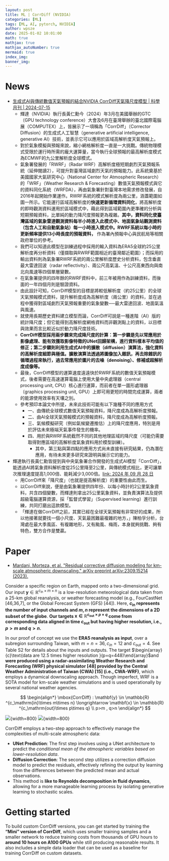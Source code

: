 ```yaml
---
layout: post
title: ML | CorrDiff (NVIDIA)
categories: [ML]
tags: [ML, AI, pytorch, NVIDIA]
author: wpsze
date: 2025-01-02 10:01:00
math: true
mathjax: true
mathjax_autoNumber: true
mermaid: true
index_img: 
banner_img: 
---
```



# News

- [生成式AI與傳統數值天氣預報的結合NVIDIA CorrDiff天氣降尺度模型 | 科學月刊 | 2024-07-15](https://www.scimonth.com.tw/archives/10997)
  - 輝達（NVIDIA）執行長黃仁勳今（2024）年3月在美國舉辦的GTC（GPU technology conference）大會及6月在臺灣舉辦的臺北國際電腦展（COMPUTEX）上，皆展示了一項稱為「CorrDiff」（Corrector Diffusion）的生成式人工智慧（generative artificial intelligence, generative AI）技術，並表示它可以應用於區域高解析度天氣預報上。
  - 對於氣象模擬與預報來說，縮小網格解析度一直是一大挑戰。傳統物理模式受限於運行時所需的龐大運算量，當今執行全球預報的最高解析度模式為ECMWF的九公里解析度全球模式。
  - 氣象署發展的「RWRF」（Radar WRF）高解析度極短期劇烈天氣預報系統（延伸閱讀2），可提升對臺灣區域劇烈天氣的預報能力。此系統奠基於美國國家大氣研究中心（National Center for Atmospheric Research）的「WRF」（Weather Research & Forecasting）數值天氣預報模式與它的資料同化系統（WRFDA），再由氣象署針對臺灣本地需求修改發展，自2016年起開始作業運作。RWRF系統的模式解析度為兩公里，涵蓋範圍如圖一所示。它能運行區域高解析度的**快速更新循環資料同化**，將高解析度的即時觀測資料運用於區域模式中，藉此得到區域範圍內更準確的分析與短期預報資料，比單純的動力降尺度預報更為複雜。**其中，資料同化使臺灣區域的氣象雷達觀測資料每半小時進入此模式中、地面氣象站觀測資料（包含人工和自動氣象站）每一小時進入模式中。RWRF系統以每小時的更新頻率提供13小時長度的預報資料，** 作為署內預報中心與民航局等相關政府單位的參考。
  - 我們可以知道此模型在訓練過程中採用的輸入資料為ERA5全球約25公里解析度再分析資料（僅擷取與RWRF範圍相近的臺灣鄰近範圍）；而採用的輸出資料則為氣象署RWRF系統的兩公里解析度歷史分析資料，包含垂直最大雷達回波（radar reflectivity）、兩公尺高氣溫、十公尺高東西向與南北向風速等四個單層變數。
  - 在氣象署提供的四年餘的RWRF資料中，前三年被用作為訓練資料，而後面的一年四個月則是驗證資料。
  - 由此設計可知，CorrDiff模型的目標是將較低解析度（約25公里）的全球天氣預報模式資料，提升解析度成為高解析度（兩公里）的資料，並在過程中獲得對區域劇烈天氣預報重要的氣象變數──最大雷達回波、地面氣溫與風速。
  - 就使用長期歷史資料建立模型而論，CorrDiff可說是一種進階（AI）版的統計降尺度；但它能得到高解析度網格資料而非觀測點上的資料，以目標與效果而言比較近似於動力降尺度技術。
  - **CorrDiff模型採用兩步驟來完成降尺度的計算：第一步驟是先以常應用於影像處理、能有效獲取影像特徵的UNet回歸架構，進行資料樣本平均值的修正；第二步驟則利用生成式AI中的擴散（diffusion）演算法，強化資料的高解析度細節與極值。擴散演算法透過將圖像加入雜訊，再去除雜訊的循環過程來執行，過去常應用於圖片的去噪（denoising）、修補或超解析度成像等。**
  - 最後，CorrDiff模型的運算速度遠遠快於RWRF系統的數值天氣預報模式，後者需要在高速運算電腦上使用大量中央處理器（central processing unit, CPU）核心進行運算，而前者在單一圖形處理器（graphics processing unit, GPU）上即可用更短的時間完成運算，兩者的能源使用效率有天壤之別。
  - 參考預印本論文中所提，未來此技術可能有以下幾種不同的應用方式
    - 一、由傳統全球模式數值天氣預報資料，降尺度成為高解析度預報。
    - 二、由AI全球天氣預報模式的預報資料，降尺度成為高解析度預報。
    - 三、氣候模擬研究（例如氣候變遷推估）上的降尺度應用，特別是用於評估未來極端天氣事件發生的機率。
    - 四、用於與RWRF系統截然不同的其他地理區域的降尺度（可能仍需要取得對應區域的高解析度氣象資料用於模型訓練）。
      - 其中，第三點與第四點的應用方式尚未直接有研究結果，仍為潛在應用，有待未來更多研究來證明與展示它的能力。
- 輝達執行長黃仁勳皆提到與中央氣象署合作開發的生成式AI模型「CorrDiff」，能透過AI將氣象資料解析度從25公里降至2公里，與傳統模式相比，更可讓單次推理速度提高1,000倍、能耗減少3,000倍。[link: 2024 年 09 月 28 日](https://technews.tw/2024/09/28/cwa-corrdiff-nvidia/)
  - 用CorrDiff來「降尺度」（也就是提高解析度）的重要性由此而生。
  - 以CorrDiff來說，便是由氣象署提供四年份、以每小時計的2公里氣象資料，共含四個變數，而輝達則拿出25公里氣象資料，並負責演算法及提供超級電腦運算資源，採「監督式學習」（Supervised learning）進行訓練，共同打磨出這款模型。
  - 「輝達在做CorrDiff之前，其實已經在全球天氣預報有非常好的成果，所以他接著就要找一個小尺度、天氣最困難最複雜的地方，」陳柏孚分析，台灣處在最大季風區、有複雜地形，又有颱風、梅雨，本身就夠挑戰、夠有特色，雙方合作是雙贏。

# Paper

- [Mardani, Morteza, et al. "Residual corrective diffusion modeling for km-scale atmospheric downscaling." arXiv preprint arXiv:2309.15214 (2023).](https://arxiv.org/abs/2309.15214)

Consider a specific region on Earth, mapped onto a two-dimensional grid. Our input $\mathbf{y} \in \mathbb{R} ^{c_\mathrm{in}\times m\times n}$ is a low-resolution meteorological data taken from a 25-km global reanalysis, or weather forecasting model (e.g., FourCastNet [46,36,7], or the Global Forecast System (GFS) [44]). Here, **$c_\mathrm{in}$ represents the number of input channels and $m,n$ represent the dimensions of a 2D subset of the globe**. **Our targets $\mathbf{x} \in \mathbb{R} ^{c_\mathrm{out}\times p\times q}$ come from corresponding data aligned in time $c_\mathrm{out}$ but having higher resolution, i.e., $p>m$ and $q>n.$**

In our proof of concept we use the **ERA5 reanalysis as input**, over a subregion surrounding Taiwan, with $m=n=36,c_{in}=12$ and $c_\mathrm{out}=4.$ See Table S2 for details about the inputs and outputs. The target $\begin{array}{c}\text{data are 12.5 times higher resolution }(p=q=448)\end{array}$and **were produced using a radar-assimilating Weather Research and Forecasting (WRF) physical simulator [48] provided by the Central Weather Administration of Taiwan (CWA) [15] (i.e., CWA-WRF)**, which employs a dynamical downscaling approach. Though imperfect, WRF is a SOTA model for km-scale weather simulations and is used operationally by several national weather agencies.

$$
\begin{align*}
\mbox{CorrDiff} : \mathbf{y} \in \mathbb{R} ^{c_\mathrm{in}\times m\times n} \longrightarrow \mathbf{x} \in \mathbb{R} ^{c_\mathrm{out}\times p\times q} \\
p>m , q>n
\end{align*}
$$

![](https://i.imgur.com/LgX4aZr.png){width=800}
![](https://i.imgur.com/e9PX9n8.png){width=800}

CorrDiff employs a two-step approach to effectively manage the complexities of multi-scale atmospheric data:

- **UNet Prediction**: The first step involves using a UNet architecture to predict the *conditional mean of the atmospheric variables based on lower-resolution data*.
- **Diffusion Correction**: The second step utilizes a correction diffusion model to predict the residuals, effectively refining the output by learning from the differences between the predicted mean and actual observations.
- This method is **like to Reynolds decomposition in fluid dynamics**, allowing for a more manageable learning process by isolating generative learning to stochastic scales. 

# Getting started

To build custom CorrDiff versions, you can get started by training the **“Mini” version of CorrDiff**, which uses smaller training samples and a smaller network to reduce training costs from thousands of GPU hours to **around 10 hours on A100 GPUs** while still producing reasonable results. It also includes a simple data loader that can be used as a baseline for training CorrDiff on custom datasets.


